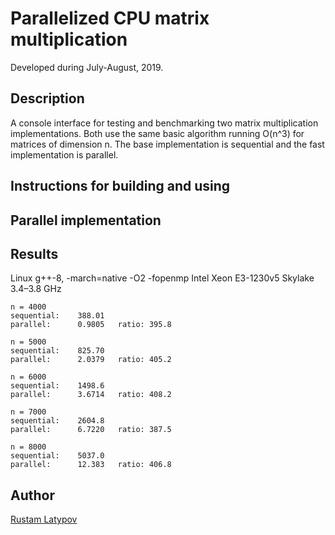 # Parallelized CPU matrix multiplication 

Developed during July-August, 2019.

## Description

A console interface for testing and benchmarking two matrix multiplication implementations. Both use the same basic algorithm running O(n^3) for matrices of dimension n. The base implementation is sequential and the fast implementation is parallel. 

## Instructions for building and using


## Parallel implementation


## Results
Linux g++-8, -march=native -O2 -fopenmp 
Intel Xeon E3-1230v5 Skylake 3.4–3.8 GHz

```
n = 4000
sequential:    388.01
parallel:      0.9805	ratio: 395.8

n = 5000
sequential:    825.70
parallel:      2.0379   ratio: 405.2

n = 6000
sequential:    1498.6 
parallel:      3.6714	ratio: 408.2
  
n = 7000
sequential:    2604.8
parallel:      6.7220	ratio: 387.5    

n = 8000
sequential:    5037.0
parallel:      12.383 	ratio: 406.8     
```

## Author

[Rustam Latypov](mailto:rustam.latypov@aalto.fi)
